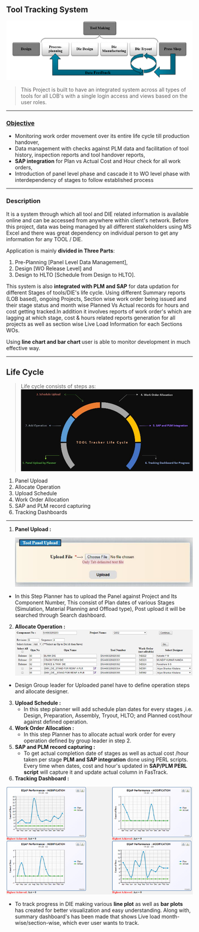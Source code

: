 ## Tool Tracking System

![enter image description here](https://github.com/ankesh-verma/PERL/blob/main/FasTrack%20Tool%20Tracker/images/Die_lifeCycle.png?raw=true)

> This Project is built to have an integrated system across all types of tools for all LOB's with a single login access and views based on the user roles.
***
### <u>Objective</u>
 * Monitoring work order movement over its entire life cycle till production handover,
 * Data management with checks against PLM data and facilitation of tool history, inspection reports and tool handover reports,
 * <b>SAP integration</b> for Plan vs Actual Cost and Hour check for all work orders,
 * Introduction of panel level phase and cascade it to WO level phase with interdependency of stages  to follow established process 
***
### Description
It is a system through which all tool and DIE related information is available online and can be accessed from anywhere within client's network.
Before this project, data was being managed by all different stakeholders using MS Excel and there was great dependency on individual person to get any information for any TOOL / DIE.

Application is mainly <b>divided in Three Parts</b>:
 1. Pre-Planning [Panel Level Data Management], 
 2. Design [WO Release Level] and 
 3. Design to HLTO [Schedule from Design to HLTO]. 

This system is also <b>integrated with PLM and SAP</b> for data updation for different Stages of tools/DIE's life cycle.
Using different Summary reports (LOB based), ongoing Projects, Section wise work order being issued and their stage status and month wise 
Planned Vs Actual records for hours and cost getting tracked.In addition it involves reports of work order's which are lagging at which stage, cost & hours related reports generation for all projects as well as section wise Live Load Information for each Sections WOs.

Using <b>line chart and bar chart </b>user is able to monitor development in much effective way.
 
***
## Life Cycle
> Life cycle consists of steps as:
![enter image description here](https://github.com/ankesh-verma/PERL/blob/main/FasTrack%20Tool%20Tracker/images/LifeCycle.JPG)
1. Panel Upload
2. Allocate Operation
3. Upload Schedule
4. Work Order Allocation
5. SAP and PLM record capturing
6. Tracking Dashboards
***
1. <b>Panel Upload :</b>
     
    ![enter image description here](https://github.com/ankesh-verma/PERL/blob/main/FasTrack%20Tool%20Tracker/images/PanelUpload.JPG)
*   In this Step Planner has to upload the Panel against Project and Its Component Number, This consist of Plan dates of various Stages (Simulation, Material Planning and Offload type), Post upload it will be searched through Search dashboard.
 2. <b>Allocate Operation :</b><br>
    ![enter image description here](https://github.com/ankesh-verma/PERL/blob/main/FasTrack%20Tool%20Tracker/images/Operation.PNG?raw=true)
   * Design Group leader for Uploaded panel have to define operation steps and allocate designer.<br>
3. <b>Upload Schedule :</b>
      * In this step planner will add schedule plan dates for every stages ,i.e. Design, Preparation, Assembly, Tryout, HLTO; and Planned cost/hour against defined operation.<br> 
4. <b>Work Order Allocation :</b>
      * In this step Planner has to allocate actual work order for every operation defined by   group leader in step 2.<br>
5. <b>SAP and PLM record capturing :</b>
      * To get actual completion date of stages as well as actual cost /hour taken per stage <b>PLM and SAP integration</b> done using PERL scripts. Every time when dates, cost and hour's updated in <b>SAP/PLM PERL script</b> will capture it and update actual column in FasTrack.  <br>
6. <b>Tracking Dashboard :</b>

![enter image description here](https://github.com/ankesh-verma/PERL/blob/main/FasTrack%20Tool%20Tracker/images/EQAP.PNG?raw=true)
 
   * To track progress in DIE making various <b>line plot</b> as well as <b>bar plots</b> has created for better visualization and easy understanding. Along with, summary dashboard's has been made that shows Live load month-wise/section-wise, which ever user wants to track.


  

